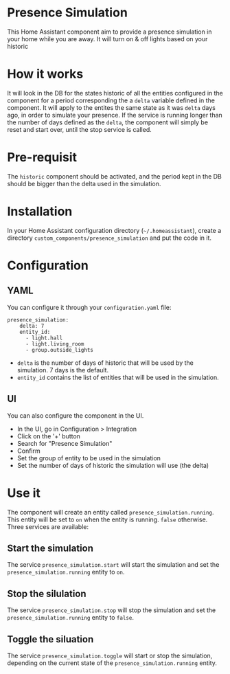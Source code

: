 # Presence Simulation
This Home Assistant component aim to provide a presence simulation in your home while you are away. It will turn on & off lights based on your historic


# How it works
It will look in the DB for the states historic of all the entities configured in the component for a period corresponding the a `delta` variable defined in the component. 
It will apply to the entites the same state as it was `delta` days ago, in order to simulate your presence. 
If the service is running longer than the number of days defined as the `delta`, the component will simply be reset and start over, until the stop service is called.

# Pre-requisit
The `historic` component should be activated, and the period kept in the DB should be bigger than the delta used in the simulation.

# Installation
In your Home Assistant configuration directory (`~/.homeassistant`), create a directory `custom_components/presence_simulation` and put the code in it.

# Configuration
## YAML
You can configure it through your `configuration.yaml` file:
```
presence_simulation:
    delta: 7
    entity_id: 
      - light.hall
      - light.living_room
      - group.outside_lights
```

* `delta` is the number of days of historic that will be used by the simulation. 7 days is the default.
* `entity_id` contains the list of entities that will be used in the simulation. 

## UI
You can also configure the component in the UI.
* In the UI, go in Configuration > Integration
* Click on the '+' button
* Search for "Presence Simulation"
* Confirm
* Set the group of entity to be used in the simulation
* Set the number of days of historic the simulation will use (the delta)

# Use it

The component will create an entity called `presence_simulation.running`. This entity will be set to `on` when the entity is running. `false` otherwise.
Three services are available:
## Start the simulation
The service `presence_simulation.start` will start the simulation and set the `presence_simulation.running` entity to `on`.
## Stop the silulation
The service `presence_simulation.stop` will stop the simulation and set the `presence_simulation.running` entity to `false`.
## Toggle the siluation
The service `presence_simulation.toggle` will start or stop the simulation, depending on the current state of the `presence_simulation.running` entity.
